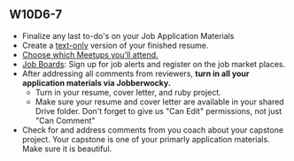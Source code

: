 ## W10D6-7
* Finalize any last to-do's on your Job Application Materials
* Create a [text-only][text-only] version of your finished resume.
* [Choose which Meetups you'll attend.][meetups]
* [Job Boards][job-boards]: Sign up for job alerts and register on the job market places.
* After addressing all comments from reviewers, **turn in all your application materials via Jobberwocky.**
  * Turn in your resume, cover letter, and ruby project. 
  * Make sure your resume and cover letter are available in your shared Drive folder.  Don't forget to give us "Can Edit" permissions, not just "Can Comment"
* Check for and address comments from you coach about your capstone project. Your capstone is one of your primarly application materials.  Make sure it is beautiful.  

[meetups]: ../engineering-culture/meetups.md
[job-boards]: ../mass-applying/job-boards.md
[text-only]: ../self-presentation/text-resume.md
